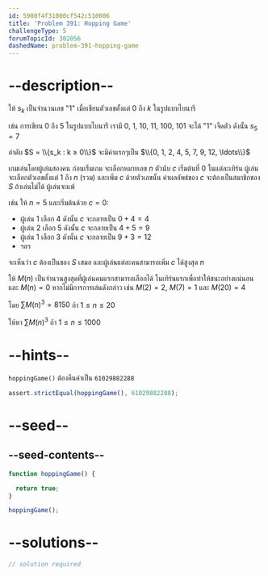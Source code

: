 ```yaml
---
id: 5900f4f31000cf542c510006
title: 'Problem 391: Hopping Game'
challengeType: 5
forumTopicId: 302056
dashedName: problem-391-hopping-game
---
```


# --description--

ให้ $s_k$ เป็นจำนวนเลข "1" เมื่อเขียนตัวเลขตั้งแต่ 0 ถึง $k$ ในรูปแบบไบนารี

เช่น การเขียน 0 ถึง 5 ในรูปแบบไบนารี เรามี 0, 1, 10, 11, 100, 101 จะได้ "1" เจ็ดตัว ดังนั้น $s_5 = 7$

ลำดับ $S = \\{s_k : k ≥ 0\\}$ จะมีค่าแรกๆเป็น $\\{0, 1, 2, 4, 5, 7, 9, 12, \ldots\\}$

เกมเล่นโดยผู้เล่นสองคน ก่อนเริ่มเกม จะเลือกหมายเลข $n$ ตัวนับ $c$ เริ่มต้นที่ 0 ในแต่ละเทิร์น ผู้เล่นจะเลือกตัวเลขตั้งแต่ 1 ถึง $n$ (รวม) และเพิ่ม $c$ ด้วยตัวเลขนั้น ค่าผลลัพธ์ของ $c$ จะต้องเป็นสมาชิกของ $S$ ถ้าเล่นไม่ได้ ผู้เล่นจะแพ้

เช่น ให้ $n = 5$ และเริ่มต้นด้วย $c = 0$:

- ผู้เล่น 1 เลือก 4 ดังนั้น $c$ จะกลายเป็น $0 + 4 = 4$
- ผู้เล่น 2 เลือก 5 ดังนั้น $c$ จะกลายเป็น $4 + 5 = 9$
- ผู้เล่น 1 เลือก 3 ดังนั้น $c$ จะกลายเป็น $9 + 3 = 12$
- ฯลฯ

จะเห็นว่า $c$ ต้องเป็นของ $S$ เสมอ และผู้เล่นแต่ละคนสามารถเพิ่ม $c$ ได้สูงสุด $n$

ให้ $M(n)$ เป็นจำนวนสูงสุดที่ผู้เล่นคนแรกสามารถเลือกได้ ในเทิร์นแรกเพื่อทำให้ชนะอย่างแน่นอน และ $M(n) = 0$ หากไม่มีการการเล่นดังกล่าว เช่น $M(2) = 2$, $M(7) = 1$ และ $M(20) = 4$

โดย $\sum M{(n)}^3 = 8150$ ถ้า $1 ≤ n ≤ 20$

ให้หา $\sum M{(n)}^3$ ถ้า $1 ≤ n ≤ 1000$

# --hints--

`hoppingGame()` ต้องคืนค่าเป็น `61029882288`

```js
assert.strictEqual(hoppingGame(), 61029882288);
```

# --seed--

## --seed-contents--

```js
function hoppingGame() {

  return true;
}

hoppingGame();
```

# --solutions--

```js
// solution required
```
